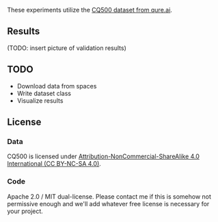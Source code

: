 These experiments utilize the [CQ500 dataset from qure.ai](http://headctstudy.qure.ai/dataset).

## Results
(TODO: insert picture of validation results)

## TODO
- Download data from spaces
- Write dataset class
- Visualize results

## License
### Data
CQ500 is licensed under [Attribution-NonCommercial-ShareAlike 4.0 International (CC BY-NC-SA 4.0)](https://creativecommons.org/licenses/by-nc-sa/4.0/).

### Code
Apache 2.0 / MIT dual-license. Please contact me if this is somehow not permissive enough and we'll add whatever free license is necessary for your project.
